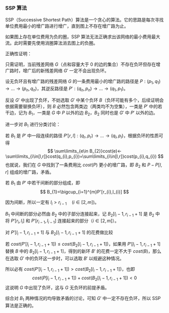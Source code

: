 ### SSP 算法

SSP（Successive Shortest Path）算法是一个贪心的算法。它的思路是每次寻找单位费用最小的增广路进行增广，直到图上不存在增广路为止。

如果图上存在单位费用为负的圈，SSP 算法无法正确求出该网络的最小费用最大流。此时需要先使用消圈算法消去图上的负圈。

正确性证明：

只需证明，当前残差网络 $G$（点和容量大于 $0$ 的边的集合）不存在负环但存在增广路时，增广后的新残差网络 $G'$ 一定不会出现负环。

设无负环且有增广路的残差网络 $G$ 的一条费用最小的增广路的路径是 $P:(p_{1},q_{1})\rightarrow ...\rightarrow (p_{n},q_{n})$，其逆反路径是 $P':(q_{n},p_{n})\rightarrow...\rightarrow(q_{1},p_{1})$。

反设 $G'$ 中出现了负环，不妨选取 $G'$ 中某个负环 $B$（负环可能有多个，后续证明会依据需要替换负环），则 $B$ 必然包含两类边（两类均不为空集），一类是 $P'$ 中的若干边，记为 $B_{1}$，一类是 $G$ 中 $P$ 以外的边 $B_{2}$，$B_2$ 同时也是 $G'$ 中 $P'$ 以外的边。

进一步对 $B_{1}$ 进行分类讨论：

若 $B_{1}$ 是 $P'$ 中一段连续的路径 $P'[r,l]:(q_{r},p_{r})\rightarrow...\rightarrow(q_{l},p_{l})$，根据负环的性质可得
$$
\sum\limits_{e\in B_{2}}cost(e)<-\sum\limits_{i\in[l,r]}cost(q_{i},p_{i})=\sum\limits_{i\in[l,r]}cost(p_{i},q_{i})
$$
也就说，我们在 $G$ 中找到了一条费用比 $cost(P)$ 更小的增广路，即 $B_{2}$ 和 $P-P[l,r]$ 组成的增广路，矛盾。

 若 $B_{1}$ 由 $P'$ 中若干间断的部分组成，即 
 $$
 B_{1}=\bigcup_{i=1}^{m}P'[r_{i},l_{i}]
$$

因为间断，所以一定有 $l_{i}>r_{i-1}\quad(i\in[2,m])$。

$B_{1}$ 中间断的部分必然由 $B_{2}$ 中的子部分连接起来，记 $B_{2}[l_{i}-1,r_{i-1}+1]$ 是 $B_{2}$ 中将 $P'[r_{i},l_{i}]$ 和 $P'[r_{i-1},l_{i-1}]$ 连接起来的部分（$i\in[2,m]$）。

对 $P'[l_{i}-1,r_{i-1}+1]$ 与 $B_{2}[l_{i}-1,r_{i-1}+1]$ 的花费做比较

若 $cost(P'[l_{i}-1,r_{i-1}+1])\le cost(B_{2}[l_{i}-1,r_{i-1}+1])$，如果用 $P'[l_{i}-1,r_{i-1}+1]$ 替换 $B$ 中的 $B_{2}[l_{i}-1,r_{i-1}+1]$，得到的新环 $B'$ 的花费一定不大于 $cost(B)$，那么在选取 $G'$ 中的负环这一步时，可以选取 $B'$ 以规避这种情况。

所以必有 $cost(P'[l_{i}-1,r_{i-1}+1])>cost(B_{2}[l_{i}-1,r_{i-1}+1])$，也即
$$
cost(P[l_{i}-1,r_{i-1}+1])+cost(B_{2}[l_{i}-1,r_{i-1}+1])<0
$$
这说明 $G$ 中出现了负环，这与 $G$ 无负环的前提矛盾。

综合对 $B_{1}$ 两种情况的均导致矛盾的讨论，可知 $G'$ 中一定不存在负环，所以 $\text{SSP}$ 算法是正确的。




